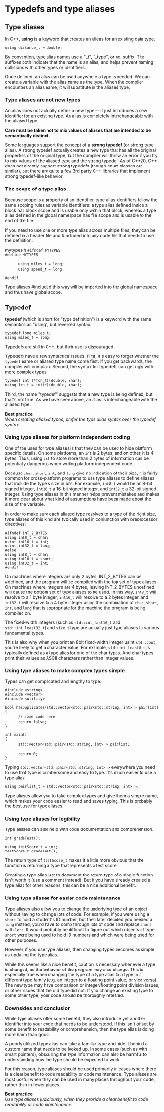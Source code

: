 # Typedefs and type aliases

## Type aliases

In C++, **using** is a keyword that creates an alieas for an existing data type.

` using distance_t = double; `  

By convention, type alias names use a "\_t", "\_type", or no, suffix. The suffixes both indicate that the name is an alias, and helps prevent naming collisions with other types or identifiers.

Once defined, an alias can be used anywhere a type is needed. We can create a variable with the alias name as the type. When the compiler encounters an alias name, it will substitute in the aliased type.

### Type aliases are not new types

An alias does not actually define a new type -- it just introduces a new identifier for an existing type. An alias is completely interchangeable with the aliased type.

**Care must be taken not to mix values of aliases that are intended to be semantically distinct.**

Some languages support the concept of a **strong typedef** (or strong type alias). A strong typedef actually creates a new type that has all the original properties of the original type, but the compiler will throw an error if you try to mix values of the aliased type and the strong typedef. As of C++20, C++ does not directly support strong typedefs (though enum classes are similar), but there are quite a few 3rd party C++ libraries that implement strong typedef-like behavior.

### The scope of a type alias

Because scope is a property of an identifier, type alias identifiers follow the same scoping rules as variable identifiers: a type alias defined inside a block has block scope and is usable only within that block, whereas a type alias defined in the global namespace has file scope and is usable to the end of the file.

If you need to use one or more type alias across multiple files, they can be defined in a header file and #included into any code file that needs to use the definition:

mytypes.h
` #ifndef MYTYPES `  
` #define MYTYPES `  

&emsp;&emsp;&emsp;` using miles_t = long; `  
&emsp;&emsp;&emsp;` using speed_t = long; `  

` #endif `  

Type aliases #included this way will be imported into the global namespace and thus have global scope.


## Typedef

**typedef** (which is short for "type definition") is a keyword with the same semantics as "using", but reversed syntax.

` typedef long miles_t; `  
` using miles_t = long; `  

Typedefs are still in C++, but their use is discouraged.

Typedefs have a few syntactical issues. First, it's easy to forget whether the `typedef` name or aliased type name come first. If you get backwards, the compiler will complain. Second, the syntax for typedefs can get ugly with more complex types.

` typedef int (*fcn_t)(double, char); `  
` using fcn_t = int(*)(double, char); `  

Third, the name "typedef" suggests that a new type is being defined, but that's not true. As we have seen above, an alias is interchangeable with the aliased type.

**Best practice**<br/>
_When creating aliased types, prefer the type alias syntax over the typedef syntax._

### Using type aliases for platform independent coding

One of the uses for type aliases is that they can be used to hide platform specific details. On some platforms, an `int` is 2 bytes, and on other, it is 4 bytes. Thus, using `int` to store more than 2 bytes of information can be potentially dangerous when writing platform independent code.

Because `char`, `short`, `int`, and `long` give no indication of their size, it is fairly common for cross-platform programs to use type aliases to define aliases that include the type's size in bits. For example, `int8_t` would be an 8-bit signed integer, `int16_t` a 16-bit signed integer, and `int32_t` a 32-bit signed integer. Using type aliases in this manner helps prevent mistakes and makes it more clear about what kind of assumptions have been made about the size of the variable.

In order to make sure each aliased type resolves to a type of the right size, type aliases of this kind are typically used in conjunction with preprocessor directives:


` #ifndef INT_2_BYTES `  
` using int8_t = char; `  
` usint int16_t = int; `  
` usint int32_t = long; `  
` #else `  
` using int8_t = char; `  
` using int16_t = short; `  
` using int32_t = int; `  
` #endif `  

On machines where integers are only 2 bytes, INT_2_BYTES can be #defined, and the program will be compiled with the top set of type aliases. On machines where integers are 4 bytes, leaving INT_2_BYTES undefined will cause the bottom set of type aliases to be used. In this way, `int8_t` will resolve to a 1 byte integer, `int16_t` will resolve to a 2 bytes integer, and `int32_t` will resolve to a 4 byte integer using the combination of `char`, `short`, `int`, and `long` that is appropriate for the machine the program is being compiled on.

The fixed-width integers (such as `std::int_fast16_t` and `std::int_least32_t`) and `size_t` type are actually just type aliases to various fundamental types.

This is also why when you print an 8bit fixed-width integer usint `std::cout`, you're likely to get a character value. For example, `std::int_least8_t` is typically defined as a type alias for one of the char types. And char types print their values as ASCII characters rather than integer values.

### Using type aliases to make complex types simple

Types can get compilcated and lengthy to type:

` #include <string> `  
` #include <vector> `  
` #include <utility> `  

` bool hasDuplicates(std::vector<std::pair<std::string, int> > pairlist) `  
` { `  
&emsp;&emsp;&emsp;` // some code here `  
&emsp;&emsp;&emsp;` return false; `  
` } `  

` int main() `  
` { `  
&emsp;&emsp;&emsp;` std::vector<std::pair<std::string, int> > pairlist; `  

&emsp;&emsp;&emsp;` return 0; `  
` } `  

Typing `std::vector<std::pair<std::string, int> >` everywhere you need to use that type is cumbersome and easy to type. It's much easier to use a type alias:

` using pairlist_t = std::vector<std::pair<std::string, int> >; `  

Type aliases allow you to take complex types and give them a simple name, which makes your code easier to read and saves typing. This is probably the best use for type aliases.

### Using type aliases for legibility

Type aliases can also help with code documentation and comprehension.

` int gradeTest(); `  

` using testScore_t = int; `  
` testScore_t gradeTest(); `  

The return type of `testScore_t` makes it a little more obvious that the function is returning a type that represents a test score.

Creating a type alias just to document the return type of a single function isn't worth it (use a comment instead). But if you have already created a type alias for other reasons, this can be a nice additional benefit.

### Using type aliases for easier code maintenance

Type aliases also allow you to change the underlying type of an object without having to change lots of code. For example, if you were using a `short` to hold a student's ID number, but then later decided you needed a `long` instead, you'd have to comb through lots of code and replace `short` with `long`. It would probably be difficult to figure out which objects of type `short` were being used to hold ID numbers and which were being used for other purposes.

However, if you use type aliases, then changing types becomes as simple as updating the type alias.

While this seems like a nice benefit, caution is necessary whenever a type is changed, as the behavior of the program may also change. This is especially true when changing the type of a type alias to a type in a different type family (e.g. an integer to a floating point value, or vice versa). The new type may have comparison or integer/floating point division issues, or other issues that the old type did not. If you change an existing type to some other type, your code should be thoroughly retested.

### Downsides and conclusion

While type aliases offer some benefit, they also introduce yet another identifier into your code that needs to be understood. If this isn't offset by some benefit to readability or comprehension, then the type alias is doing more harm than good.

A poorly utilized type alias can take a familiar type and hide it behind a custom name that needs to be looked up. In some cases (such as with smart pointers), obscuring the type information can also be harmful to understanding how the type should be expected to work.

For this reason, type aliases should be used primarily in cases where there is a clear benefit to code readability or code maintenance. Type aliases are most useful when they can be used in many places throughout your code, rather than in fewer places.

**Best practice**<br/>
_Use type aliases judiciously, when they provide a clear benefit to code readability or code maintenance._
